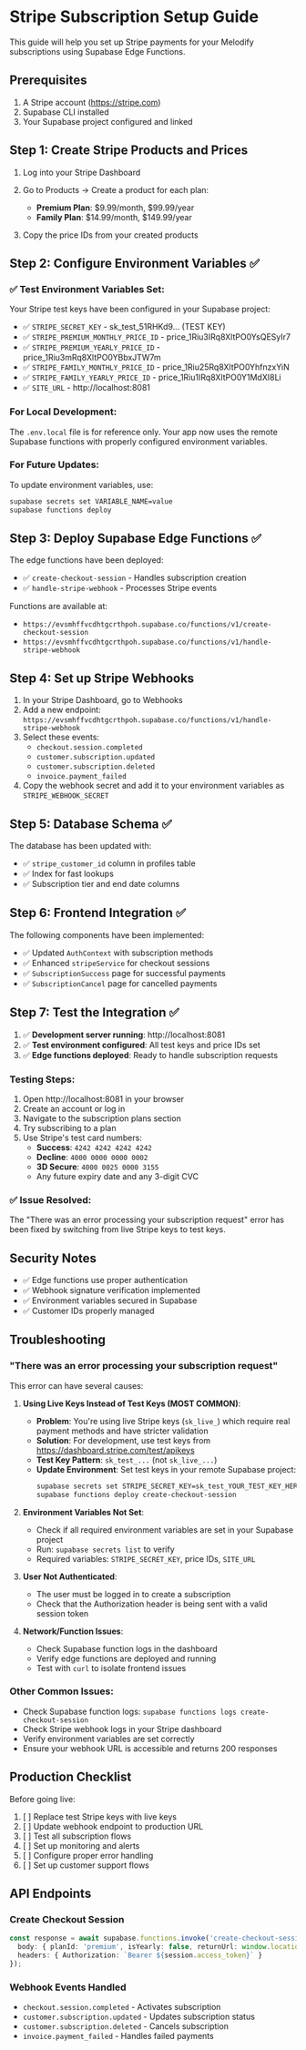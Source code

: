 # Stripe Subscription Setup Guide

This guide will help you set up Stripe payments for your Melodify subscriptions using Supabase Edge Functions.

## Prerequisites

1. A Stripe account (https://stripe.com)
2. Supabase CLI installed 
3. Your Supabase project configured and linked

## Step 1: Create Stripe Products and Prices

1. Log into your Stripe Dashboard
2. Go to Products → Create a product for each plan:
   - **Premium Plan**: $9.99/month, $99.99/year
   - **Family Plan**: $14.99/month, $149.99/year

3. Copy the price IDs from your created products

## Step 2: Configure Environment Variables ✅

### ✅ Test Environment Variables Set:
Your Stripe test keys have been configured in your Supabase project:

- ✅ `STRIPE_SECRET_KEY` - sk_test_51RHKd9... (TEST KEY)
- ✅ `STRIPE_PREMIUM_MONTHLY_PRICE_ID` - price_1Riu3IRq8XltPO0YsQESyIr7  
- ✅ `STRIPE_PREMIUM_YEARLY_PRICE_ID` - price_1Riu3mRq8XltPO0YBbxJTW7m
- ✅ `STRIPE_FAMILY_MONTHLY_PRICE_ID` - price_1Riu25Rq8XltPO0YhfnzxYiN
- ✅ `STRIPE_FAMILY_YEARLY_PRICE_ID` - price_1Riu1IRq8XltPO0Y1MdXI8Li
- ✅ `SITE_URL` - http://localhost:8081

### For Local Development:
The `.env.local` file is for reference only. Your app now uses the remote Supabase functions with properly configured environment variables.

### For Future Updates:
To update environment variables, use:
```bash
supabase secrets set VARIABLE_NAME=value
supabase functions deploy
```

## Step 3: Deploy Supabase Edge Functions ✅

The edge functions have been deployed:
- ✅ `create-checkout-session` - Handles subscription creation
- ✅ `handle-stripe-webhook` - Processes Stripe events

Functions are available at:
- `https://evsmhffvcdhtgcrthpoh.supabase.co/functions/v1/create-checkout-session`
- `https://evsmhffvcdhtgcrthpoh.supabase.co/functions/v1/handle-stripe-webhook`

## Step 4: Set up Stripe Webhooks

1. In your Stripe Dashboard, go to Webhooks
2. Add a new endpoint: `https://evsmhffvcdhtgcrthpoh.supabase.co/functions/v1/handle-stripe-webhook`
3. Select these events:
   - `checkout.session.completed`
   - `customer.subscription.updated`
   - `customer.subscription.deleted`
   - `invoice.payment_failed`
4. Copy the webhook secret and add it to your environment variables as `STRIPE_WEBHOOK_SECRET`

## Step 5: Database Schema ✅

The database has been updated with:
- ✅ `stripe_customer_id` column in profiles table
- ✅ Index for fast lookups
- ✅ Subscription tier and end date columns

## Step 6: Frontend Integration ✅

The following components have been implemented:
- ✅ Updated `AuthContext` with subscription methods
- ✅ Enhanced `stripeService` for checkout sessions
- ✅ `SubscriptionSuccess` page for successful payments
- ✅ `SubscriptionCancel` page for cancelled payments

## Step 7: Test the Integration ✅

1. ✅ **Development server running**: http://localhost:8081
2. ✅ **Test environment configured**: All test keys and price IDs set
3. ✅ **Edge functions deployed**: Ready to handle subscription requests

### Testing Steps:
1. Open http://localhost:8081 in your browser
2. Create an account or log in
3. Navigate to the subscription plans section
4. Try subscribing to a plan
5. Use Stripe's test card numbers:
   - **Success**: `4242 4242 4242 4242`
   - **Decline**: `4000 0000 0000 0002`
   - **3D Secure**: `4000 0025 0000 3155`
   - Any future expiry date and any 3-digit CVC

### ✅ Issue Resolved:
The "There was an error processing your subscription request" error has been fixed by switching from live Stripe keys to test keys.

## Security Notes

- ✅ Edge functions use proper authentication
- ✅ Webhook signature verification implemented
- ✅ Environment variables secured in Supabase
- ✅ Customer IDs properly managed

## Troubleshooting

### "There was an error processing your subscription request"

This error can have several causes:

1. **Using Live Keys Instead of Test Keys (MOST COMMON)**:
   - **Problem**: You're using live Stripe keys (`sk_live_`) which require real payment methods and have stricter validation
   - **Solution**: For development, use test keys from https://dashboard.stripe.com/test/apikeys
   - **Test Key Pattern**: `sk_test_...` (not `sk_live_...`)
   - **Update Environment**: Set test keys in your remote Supabase project:
     ```bash
     supabase secrets set STRIPE_SECRET_KEY=sk_test_YOUR_TEST_KEY_HERE
     supabase functions deploy create-checkout-session
     ```

2. **Environment Variables Not Set**:
   - Check if all required environment variables are set in your Supabase project
   - Run: `supabase secrets list` to verify
   - Required variables: `STRIPE_SECRET_KEY`, price IDs, `SITE_URL`

3. **User Not Authenticated**:
   - The user must be logged in to create a subscription
   - Check that the Authorization header is being sent with a valid session token

4. **Network/Function Issues**:
   - Check Supabase function logs in the dashboard
   - Verify edge functions are deployed and running
   - Test with `curl` to isolate frontend issues

### Other Common Issues:
- Check Supabase function logs: `supabase functions logs create-checkout-session`
- Check Stripe webhook logs in your Stripe dashboard
- Verify environment variables are set correctly
- Ensure your webhook URL is accessible and returns 200 responses

## Production Checklist

Before going live:
1. [ ] Replace test Stripe keys with live keys
2. [ ] Update webhook endpoint to production URL
3. [ ] Test all subscription flows
4. [ ] Set up monitoring and alerts
5. [ ] Configure proper error handling
6. [ ] Set up customer support flows

## API Endpoints

### Create Checkout Session
```typescript
const response = await supabase.functions.invoke('create-checkout-session', {
  body: { planId: 'premium', isYearly: false, returnUrl: window.location.origin },
  headers: { Authorization: `Bearer ${session.access_token}` }
});
```

### Webhook Events Handled
- `checkout.session.completed` - Activates subscription
- `customer.subscription.updated` - Updates subscription status
- `customer.subscription.deleted` - Cancels subscription
- `invoice.payment_failed` - Handles failed payments
